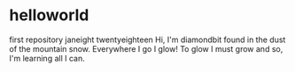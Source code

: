 # helloworld
first repository janeight twentyeighteen
Hi,
I'm diamondbit found in the dust of the mountain snow. Everywhere I go I glow! To glow I must grow and so, I'm learning all I can.

